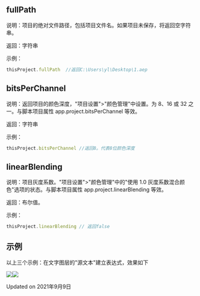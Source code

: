 ## fullPath

说明：项目的绝对文件路径，包括项目文件名。如果项目未保存，将返回空字符串。

返回：字符串

示例：

```javascript
thisProject.fullPath  //返回C:\Users\yl\Desktop\1.aep
```

## bitsPerChannel

说明：返回项目的颜色深度，"项目设置">"颜色管理"中设置。为 8、16 或 32 之一。与脚本项目属性 app.project.bitsPerChannel 等效。

返回：字符串

示例：

```javascript
thisProject.bitsPerChannel //返回8。代表8位颜色深度
```

## linearBlending

说明：项目灰度系数。"项目设置">"颜色管理"中的"使用 1.0 灰度系数混合颜色"选项的状态。与脚本项目属性 app.project.linearBlending 等效。

返回：布尔值。

示例：

```javascript
thisProject.linearBlending // 返回false
```

## 示例

以上三个示例：在文字图层的"源文本"建立表达式，效果如下

![](https://mir.yuelili.com/wp-content/uploads/user/source/2020/07/exp-project1-1.png)![](https://mir.yuelili.com/wp-content/uploads/user/source/2020/07/exp-project2-1.png)

Updated on 2021年9月9日